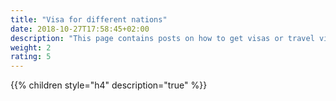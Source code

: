```yaml
---
title: "Visa for different nations"
date: 2018-10-27T17:58:45+02:00
description: "This page contains posts on how to get visas or travel visa free to different countries based on my personal experiences."
weight: 2
rating: 5
---
```


{{% children style="h4" description="true" %}}